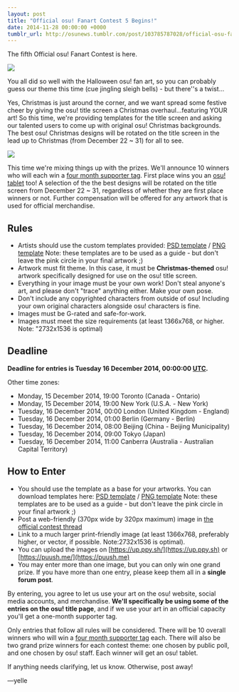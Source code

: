 ```yaml
---
layout: post
title: "Official osu! Fanart Contest 5 Begins!"
date: 2014-11-28 00:00:00 +0000
tumblr_url: http://osunews.tumblr.com/post/103785787028/official-osu-fanart-contest-5-begins
---
```


The fifth Official osu! Fanart Contest is here.

![](/wiki/shared/news/2014-11-28-official-osu-fanart-contest-5-begins/osuxmascontestbanner.jpg)

You all did so well with the Halloween osu! fan art, so you can probably guess our theme this time (cue jingling sleigh bells) - but there''s a twist...

Yes, Christmas is just around the corner, and we want spread some festive cheer by giving the osu! title screen a Christmas overhaul...featuring YOUR art! So this time, we're providing templates for the title screen and asking our talented users to come up with original osu! Christmas backgrounds. The best osu! Christmas designs will be rotated on the title screen in the lead up to Christmas (from December 22 ~ 31) for all to see.

![](/wiki/shared/news/2014-11-28-official-osu-fanart-contest-5-begins/osuxmascontestbanner.jpg)

This time we're mixing things up with the prizes. We'll announce 10 winners who will each win a [four month supporter tag](https://osu.ppy.sh/p/support). First place wins you an [osu! tablet](https://osu.ppy.sh/store/products/1) too! A selection of the the best designs will be rotated on the title screen from December 22 ~ 31, regardless of whether they are first place winners or not. Further compensation will be offered for any artwork that is used for official merchandise.

## Rules

- Artists should use the custom templates provided: [PSD template](https://dl.dropboxusercontent.com/u/16332218/osu%21%20Title%20Screen%202732x1536.psd) / [PNG template](https://dl.dropboxusercontent.com/u/16332218/osu%21%20Title%20Screen%202732x1536.png) Note: these templates are to be used as a guide - but don't leave the pink circle in your final artwork ;)
- Artwork must fit theme. In this case, it must be **Christmas-themed** osu! artwork specifically designed for use on the osu! title screen.
- Everything in your image must be your own work! Don't steal anyone's art, and please don't "trace" anything either. Make your own pose.
- Don't include any copyrighted characters from outside of osu! Including your own original characters alongside osu! characters is fine.
- Images must be G-rated and safe-for-work.
- Images must meet the size requirements (at least 1366x768, or higher. Note: "2732x1536 is optimal)

## Deadline

**Deadline for entries is Tuesday 16 December 2014, 00:00:00 [UTC](https://www.timeanddate.com/worldclock/converter.html).**

Other time zones:

- Monday, 15 December 2014, 19:00 Toronto (Canada - Ontario)
- Monday, 15 December 2014, 19:00 New York (U.S.A. - New York)
- Tuesday, 16 December 2014, 00:00 London (United Kingdom - England)
- Tuesday, 16 December 2014, 01:00 Berlin (Germany - Berlin)
- Tuesday, 16 December 2014, 08:00 Beijing (China - Beijing Municipality)
- Tuesday, 16 December 2014, 09:00 Tokyo (Japan)
- Tuesday, 16 December 2014, 11:00 Canberra (Australia - Australian Capital Territory)

## How to Enter

- You should use the template as a base for your artworks. You can download templates here: [PSD template](https://dl.dropboxusercontent.com/u/16332218/osu%21%20Title%20Screen%202732x1536.psd) / [PNG template](https://dl.dropboxusercontent.com/u/16332218/osu%21%20Title%20Screen%202732x1536.png) Note: these templates are to be used as a guide - but don't leave the pink circle in your final artwork ;)
- Post a web-friendly (370px wide by 320px maximum) image in [the official contest thread](https://osu.ppy.sh/community/forums/topics/262187)
- Link to a much larger print-friendly image (at least 1366x768, preferably higher, or vector, if possible. Note:2732x1536 is optimal).
- You can upload the images on [https://up.ppy.sh/](https://up.ppy.sh) or [https://puush.me/](https://puush.me)
- You may enter more than one image, but you can only win one grand prize. If you have more than one entry, please keep them all in a **single forum post**.

By entering, you agree to let us use your art on the osu! website, social media accounts, and merchandise. **We'll specifically be using some of the entries on the osu! title page**, and if we use your art in an official capacity you'll get a one-month supporter tag.

Only entries that follow all rules will be considered. There will be 10 overall winners who will win a [four month supporter tag](https://osu.ppy.sh/p/support) each. There will also be two grand prize winners for each contest theme: one chosen by public poll, and one chosen by osu! staff. Each winner will get an osu! tablet.

If anything needs clarifying, let us know. Otherwise, post away!

—yelle
